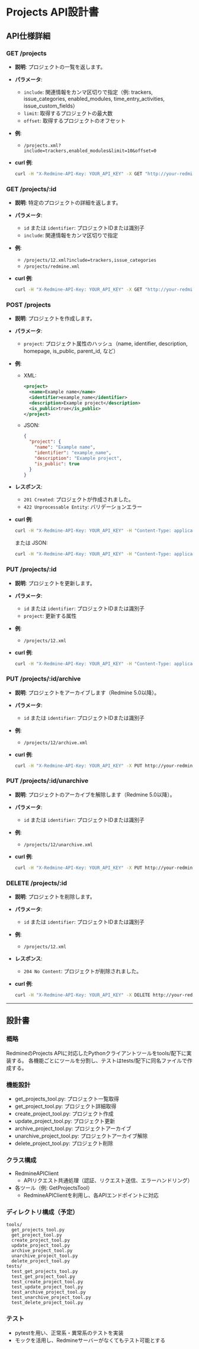 # Projects API設計書

## API仕様詳細

### GET /projects

- **説明**: プロジェクトの一覧を返します。
- **パラメータ**:
  - `include`: 関連情報をカンマ区切りで指定（例: trackers, issue_categories, enabled_modules, time_entry_activities, issue_custom_fields）
  - `limit`: 取得するプロジェクトの最大数
  - `offset`: 取得するプロジェクトのオフセット
- **例**:
  - `/projects.xml?include=trackers,enabled_modules&limit=10&offset=0`
- **curl 例**:

  ```bash
  curl -H "X-Redmine-API-Key: YOUR_API_KEY" -X GET "http://your-redmine-instance/projects.xml?include=trackers,enabled_modules&limit=10&offset=0"
  ```

### GET /projects/:id

- **説明**: 特定のプロジェクトの詳細を返します。
- **パラメータ**:
  - `id` または `identifier`: プロジェクトIDまたは識別子
  - `include`: 関連情報をカンマ区切りで指定
- **例**:
  - `/projects/12.xml?include=trackers,issue_categories`
  - `/projects/redmine.xml`
- **curl 例**:

  ```bash
  curl -H "X-Redmine-API-Key: YOUR_API_KEY" -X GET "http://your-redmine-instance/projects/12.xml?include=trackers,issue_categories"
  ```

### POST /projects

- **説明**: プロジェクトを作成します。
- **パラメータ**:
  - `project`: プロジェクト属性のハッシュ（name, identifier, description, homepage, is_public, parent_id, など）
- **例**:
  - XML:

    ```xml
    <project>
      <name>Example name</name>
      <identifier>example_name</identifier>
      <description>Example project</description>
      <is_public>true</is_public>
    </project>
    ```

  - JSON:

    ```json
    {
      "project": {
        "name": "Example name",
        "identifier": "example_name",
        "description": "Example project",
        "is_public": true
      }
    }
    ```

- **レスポンス**:
  - `201 Created`: プロジェクトが作成されました。
  - `422 Unprocessable Entity`: バリデーションエラー
- **curl 例**:

  ```bash
  curl -H "X-Redmine-API-Key: YOUR_API_KEY" -H "Content-Type: application/xml" -X POST -d '<project><name>Example name</name><identifier>example_name</identifier></project>' http://your-redmine-instance/projects.xml
  ```

  または JSON:

  ```bash
  curl -H "X-Redmine-API-Key: YOUR_API_KEY" -H "Content-Type: application/json" -X POST -d '{"project":{"name":"Example name","identifier":"example_name"}}' http://your-redmine-instance/projects.json
  ```

### PUT /projects/:id

- **説明**: プロジェクトを更新します。
- **パラメータ**:
  - `id` または `identifier`: プロジェクトIDまたは識別子
  - `project`: 更新する属性
- **例**:
  - `/projects/12.xml`
- **curl 例**:

  ```bash
  curl -H "X-Redmine-API-Key: YOUR_API_KEY" -H "Content-Type: application/xml" -X PUT -d '<project><description>Updated description</description></project>' http://your-redmine-instance/projects/12.xml
  ```

### PUT /projects/:id/archive

- **説明**: プロジェクトをアーカイブします（Redmine 5.0以降）。
- **パラメータ**:
  - `id` または `identifier`: プロジェクトIDまたは識別子
- **例**:
  - `/projects/12/archive.xml`
- **curl 例**:

  ```bash
  curl -H "X-Redmine-API-Key: YOUR_API_KEY" -X PUT http://your-redmine-instance/projects/12/archive.xml
  ```

### PUT /projects/:id/unarchive

- **説明**: プロジェクトのアーカイブを解除します（Redmine 5.0以降）。
- **パラメータ**:
  - `id` または `identifier`: プロジェクトIDまたは識別子
- **例**:
  - `/projects/12/unarchive.xml`
- **curl 例**:

  ```bash
  curl -H "X-Redmine-API-Key: YOUR_API_KEY" -X PUT http://your-redmine-instance/projects/12/unarchive.xml
  ```

### DELETE /projects/:id

- **説明**: プロジェクトを削除します。
- **パラメータ**:
  - `id` または `identifier`: プロジェクトIDまたは識別子
- **例**:
  - `/projects/12.xml`
- **レスポンス**:
  - `204 No Content`: プロジェクトが削除されました。
- **curl 例**:

  ```bash
  curl -H "X-Redmine-API-Key: YOUR_API_KEY" -X DELETE http://your-redmine-instance/projects/12.xml
  ```

---

## 設計書

### 概略

RedmineのProjects APIに対応したPythonクライアントツールをtools/配下に実装する。
各機能ごとにツールを分割し、テストはtests/配下に同名ファイルで作成する。

### 機能設計

- get_projects_tool.py: プロジェクト一覧取得
- get_project_tool.py: プロジェクト詳細取得
- create_project_tool.py: プロジェクト作成
- update_project_tool.py: プロジェクト更新
- archive_project_tool.py: プロジェクトアーカイブ
- unarchive_project_tool.py: プロジェクトアーカイブ解除
- delete_project_tool.py: プロジェクト削除

### クラス構成

- RedmineAPIClient
  - APIリクエスト共通処理（認証、リクエスト送信、エラーハンドリング）
- 各ツール（例: GetProjectsTool）
  - RedmineAPIClientを利用し、各APIエンドポイントに対応

### ディレクトリ構成（予定）

```text
tools/
  get_projects_tool.py
  get_project_tool.py
  create_project_tool.py
  update_project_tool.py
  archive_project_tool.py
  unarchive_project_tool.py
  delete_project_tool.py
tests/
  test_get_projects_tool.py
  test_get_project_tool.py
  test_create_project_tool.py
  test_update_project_tool.py
  test_archive_project_tool.py
  test_unarchive_project_tool.py
  test_delete_project_tool.py
```

### テスト

- pytestを用い、正常系・異常系のテストを実装
- モックを活用し、Redmineサーバーがなくてもテスト可能とする
